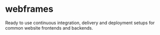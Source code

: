 # webframes
Ready to use continuous integration, delivery and deployment setups for common website frontends and backends.
